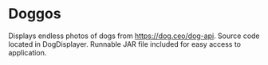 # Doggos
Displays endless photos of dogs from https://dog.ceo/dog-api.
Source code located in DogDisplayer.
Runnable JAR file included for easy access to application.

